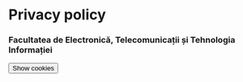 # Privacy policy

### Facultatea de Electronică, Telecomunicații și Tehnologia Informației

<body>
<script>
  document.cookie = "session=user/browser/location";  
  function alertCookie() { 
  alert(document.cookie); 
  } 
  </script> 
  <button onclick="alertCookie()">Show cookies</button> 
</body>

 
